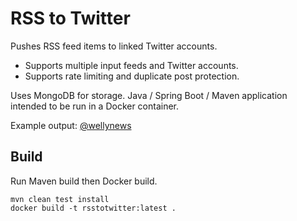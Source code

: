 # RSS to Twitter

Pushes RSS feed items to linked Twitter accounts.

- Supports multiple input feeds and Twitter accounts.
- Supports rate limiting and duplicate post protection.

Uses MongoDB for storage.
Java / Spring Boot / Maven application intended to be run in a Docker container.

Example output: [@wellynews](https://twitter.com/wellynews)

## Build

Run Maven build then Docker build.
```
mvn clean test install
docker build -t rsstotwitter:latest .
```

